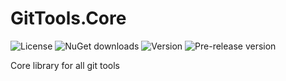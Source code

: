 GitTools.Core
=============

![License](https://img.shields.io/github/license/gittools/gittools.core.svg)
![NuGet downloads](https://img.shields.io/nuget/dt/gittools.core.svg)
![Version](https://img.shields.io/nuget/v/gittools.core.svg)
![Pre-release version](https://img.shields.io/nuget/vpre/gittools.core.svg)

Core library for all git tools
